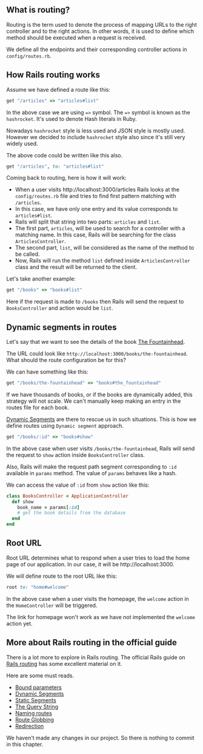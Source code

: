 ## What is routing?

Routing is the term used to denote the process of mapping URLs to the right
controller and to the right actions. In other words, it is used to define which
method should be executed when a request is received.

We define all the endpoints and their corresponding controller actions in
`config/routes.rb`.

## How Rails routing works

Assume we have defined a route like this:

```ruby
get "/articles" => "articles#list"
```

In the above case we are using `=>` symbol.
The `=>` symbol is known as the `hashrocket`. It's used to denote Hash literals
in Ruby.

Nowadays `hashrocket` style is less used and JSON style is mostly used.
However we decided to include `hashrocket` style also since it's still very widely used.

The above code could be written like this also.

```ruby
get "/articles", to: "articles#list"
```

Coming back to routing, here is how it will work:

- When a user visits http://localhost:3000/articles Rails looks at the
  `config/routes.rb` file and tries to find first pattern matching with
  `/articles`.
- In this case, we have only one entry and its value corresponds to
  `articles#list`.
- Rails will split that string into two parts: `articles` and `list`.
- The first part, `articles`, will be used to search for a controller with a
  matching name. In this case, Rails will be searching for the class
  `ArticlesController`.
- The second part, `list`, will be considered as the name of the method to be
  called.
- Now, Rails will run the method `list` defined inside `ArticlesController`
  class and the result will be returned to the client.

Let's take another example:

```ruby
get "/books" => "books#list"
```

Here if the request is made to `/books` then Rails will send the request to
`BooksController` and action would be `list`.

## Dynamic segments in routes

Let's say that we want to see the details of the book
[The Fountainhead](https://en.wikipedia.org/wiki/The_Fountainhead).

The URL could look like `http://localhost:3000/books/the-fountainhead`. What
should the route configuration be for this?

We can have something like this:

```ruby
get "/books/the-fountainhead" => "books#the_fountainhead"
```

If we have thousands of books, or if the books are dynamically added, this
strategy will not scale. We can't manually keep making an entry in the routes
file for each book.

[Dynamic Segments](https://guides.rubyonrails.org/routing.html#dynamic-segments)
are there to rescue us in such situations. This is how we define routes using
`Dynamic segment` approach.

```ruby
get "/books/:id" => "books#show"
```

In the above case when user visits `/books/the-fountainhead`, Rails will send
the request to `show` action inside `BooksController` class.

Also, Rails will make the request path segment corresponding to `:id` available
in `params` method. The value of `params` behaves like a hash.

We can access the value of `:id` from `show` action like this:

```ruby
class BooksController < ApplicationController
  def show
    book_name = params[:id]
    # get the book details from the database
  end
end
```

## Root URL

Root URL determines what to respond when a user tries to load the home page of
our application. In our case, it will be http://localhost:3000.

We will define route to the root URL like this:

```ruby
root to: "home#welcome"
```

In the above case when a user visits the homepage, the `welcome` action in the
`HomeController` will be triggered.

The link for homepage won't work as we have not implemented the `welcome` action
yet.

## More about Rails routing in the official guide

There is a lot more to explore in Rails routing. The official Rails guide on
[Rails routing](https://guides.rubyonrails.org/routing.html#bound-parameters)
has some excellent material on it.

Here are some must reads.

- [Bound parameters](https://guides.rubyonrails.org/routing.html#bound-parameters)
- [Dynamic Segments](https://guides.rubyonrails.org/routing.html#dynamic-segments)
- [Static Segments](https://guides.rubyonrails.org/routing.html#static-segments)
- [The Query String](https://guides.rubyonrails.org/routing.html#the-query-string)
- [Naming routes](https://guides.rubyonrails.org/routing.html#naming-routes)
- [Route Globbing](https://guides.rubyonrails.org/routing.html#route-globbing-and-wildcard-segments)
- [Redirection](https://guides.rubyonrails.org/routing.html#redirection)

We haven't made any changes in our project. So there is nothing to commit in this chapter.